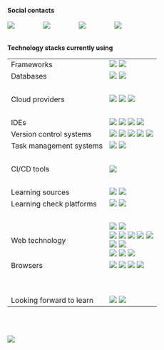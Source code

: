 **Social contacts**
<br/>
<br/>
<a href="https://www.facebook.com/Cristian.Donati.1980" target="_blank"><img src="https://img.shields.io/badge/facebook-1877F2.svg?style=for-the-badge&logo=facebook&logoColor=white"></a>
&emsp;&emsp;&emsp;&emsp;
<a href="https://instagram.com/cris-donati" target="_blank"><img src="https://img.shields.io/badge/instagram-E4405F.svg?style=for-the-badge&logo=instagram&logoColor=white"></a>
&emsp;&emsp;&emsp;&emsp;
<a href="https://linkedin.com/in/cristian-donati" target="_blank"><img src="https://img.shields.io/badge/linkedin-0077B5.svg?style=for-the-badge&logo=linkedin&logoColor=white"></a>
&emsp;&emsp;&emsp;&emsp;
<a href="https://twitter.com/cristiandonati8" target="_blank"><img src="https://img.shields.io/badge/twitter-1DA1F2.svg?style=for-the-badge&logo=twitter&logoColor=white"></a>
<br/>
<br/>

**Technology stacks currently using**
<br/>

<table>
<tr><td>
Frameworks
</td><td>
<img src="https://img.shields.io/badge/-.NET-5C2D91?style=flat-square&logo=.NET&logoColor=white">
<img src="https://img.shields.io/badge/-Angular-DD0031?style=flat-square&logo=Angular&logoColor=white">
</td></tr>
<tr><td>
Databases
</td><td>
<img src="https://img.shields.io/badge/-Microsoft%20SQL%20Server-CC2927?style=flat-square&logo=Microsoft%20SQL%20Server&logoColor=white">
<img src="https://img.shields.io/badge/-MySQL-F29111?style=flat-square&logo=MySQL&logoColor=white">
</td></tr>
<tr><td>
&nbsp;&nbsp;&nbsp;&nbsp;&nbsp;
</td><td>
&nbsp;&nbsp;&nbsp;&nbsp;&nbsp;
</td></tr>
<tr><td>
Cloud providers
</td><td>
<img src="https://img.shields.io/badge/-Amazon%20AWS-232F3E?style=flat-square&logo=Amazon%20AWS&logoColor=white">
<img src="https://img.shields.io/badge/-Microsoft%20Azure-0089D6?style=flat-square&logo=Microsoft%20Azure&logoColor=white">
<img src="https://img.shields.io/badge/-Google%20Cloud-4285F4?style=flat-square&logo=Google%20Cloud&logoColor=white">
</td></tr>
<tr><td>
&nbsp;&nbsp;&nbsp;&nbsp;&nbsp;
</td><td>
&nbsp;&nbsp;&nbsp;&nbsp;&nbsp;
</td></tr>
<tr><td>
IDEs
</td><td>
<img src="https://img.shields.io/badge/-Visual%20Studio-5C2D91?style=flat-square&logo=Visual%20Studio&logoColor=white">
<img src="https://img.shields.io/badge/-Visual%20Studio%20Code-007ACC?style=flat-square&logo=Visual%20Studio%20Code&logoColor=white">
<img src="https://img.shields.io/badge/-Webstorm-000000?style=flat-square&logo=Webstorm&logoColor=white">
<img src="https://img.shields.io/badge/-Eclipse%20IDE-2C2255?style=flat-square&logo=Eclipse%20IDE&logoColor=white">
</td></tr>
<tr><td>
Version control systems
</td><td>
<img src="https://img.shields.io/badge/-Git-F44D27?style=flat-square&logo=Git&logoColor=white">
<img src="https://img.shields.io/badge/-BitBucket-0052CC?style=flat-square&logo=BitBucket&logoColor=white">
<img src="https://img.shields.io/badge/-Github-181717?style=flat-square&logo=GitHub&logoColor=white">
<img src="https://img.shields.io/badge/-GitLab-FCA121?style=flat-square&logo=GitLab&logoColor=white">
<img src="https://img.shields.io/badge/-Azure%20DevOps-0078D7?style=flat-square&logo=Azure%20DevOps&logoColor=white">
</td></tr>
<tr><td>
Task management systems
</td><td>
<img src="https://img.shields.io/badge/-Jira-0052CC?style=flat-square&logo=Jira&logoColor=white">
<img src="https://img.shields.io/badge/-Trello-0079BF?style=flat-square&logo=Trello&logoColor=white">
</td></tr>
<tr><td>
&nbsp;&nbsp;&nbsp;&nbsp;&nbsp;
</td><td>
&nbsp;&nbsp;&nbsp;&nbsp;&nbsp;
</td></tr>
<tr><td>
CI/CD tools
</td><td>
<img src="https://img.shields.io/badge/-Jenkins-D24939?style=flat-square&logo=Jenkins&logoColor=white">
<!-- <img src="https://img.shields.io/badge/-Ansible-EE0000?style=flat-square&logo=Ansible&logoColor=white"> -->
</td></tr>
<tr><td>
&nbsp;&nbsp;&nbsp;&nbsp;&nbsp;
</td><td>
&nbsp;&nbsp;&nbsp;&nbsp;&nbsp;
</td></tr>
<tr><td>
Learning sources
</td><td>
<img src="https://img.shields.io/badge/-Pluralsight-F15B2A?style=flat-square&logo=Pluralsight&logoColor=white">
<img src="https://img.shields.io/badge/-Coursera-2A73CC?style=flat-square&logo=Coursera&logoColor=white">
</td></tr>
<tr><td>
Learning check platforms
</td><td>
<img src="https://img.shields.io/badge/-CodeWars-AD2C27?style=flat-square&logo=CodeWars&logoColor=white">
<img src="https://img.shields.io/badge/-HackerRank-2EC866?style=flat-square&logo=HackerRank&logoColor=white">
</td></tr>
<tr><td>
&nbsp;&nbsp;&nbsp;&nbsp;&nbsp;
</td><td>
&nbsp;&nbsp;&nbsp;&nbsp;&nbsp;
</td></tr>
<tr><td>
Web technology
</td><td>
<img src="https://img.shields.io/badge/-NPM-CB3837?style=flat-square&logo=NPM&logoColor=white">
<img src="https://img.shields.io/badge/-NuGet-004880?style=flat-square&logo=NuGet&logoColor=white">
<br/>
<img src="https://img.shields.io/badge/-HTML5-E34F26?style=flat-square&logo=HTML5&logoColor=white">
<img src="https://img.shields.io/badge/-CSS3-1572B6?style=flat-square&logo=CSS3&logoColor=white">
<img src="https://img.shields.io/badge/-JSON-000000?style=flat-square&logo=JSON&logoColor=white">
<img src="https://img.shields.io/badge/-TypeScript-007ACC?style=flat-square&logo=TypeScript&logoColor=white">
<img src="https://img.shields.io/badge/-JavaScript-F7DF1E?style=flat-square&logo=JavaScript&logoColor=white">
<br/>
<img src="https://img.shields.io/badge/-Bootstrap-563D7C?style=flat-square&logo=Bootstrap&logoColor=white">
<img src="https://img.shields.io/badge/-Material%20Design-757575?style=flat-square&logo=Material%20Design&logoColor=white">
<br/>
<img src="https://img.shields.io/badge/-Auth0-EB5424?style=flat-square&logo=Auth0&logoColor=white">
<img src="https://img.shields.io/badge/-OpenID-F78C40?style=flat-square&logo=OpenID&logoColor=white">
<img src="https://img.shields.io/badge/-JWT-000000?style=flat-square&logo=JSON%20Web%20Tokens&logoColor=white">
</td></tr>
<tr><td>
Browsers
</td><td>
<img src="https://img.shields.io/badge/-Chrome-4285F4?style=flat-square&logo=Google%20Chrome&logoColor=white">
<img src="https://img.shields.io/badge/-Edge-0078D7?style=flat-square&logo=Microsoft%20Edge&logoColor=white">
<img src="https://img.shields.io/badge/-Firefox-FF7139?style=flat-square&logo=Firefox&logoColor=white">
<img src="https://img.shields.io/badge/-Opera-FF1B2D?style=flat-square&logo=Opera&logoColor=white&link=https://twitter.com/cristiandonati">
</td></tr>
<tr><td>
&nbsp;&nbsp;&nbsp;&nbsp;&nbsp;
</td><td>
&nbsp;&nbsp;&nbsp;&nbsp;&nbsp;
</td></tr>
<tr><td>
&nbsp;&nbsp;&nbsp;&nbsp;&nbsp;
</td><td>
&nbsp;&nbsp;&nbsp;&nbsp;&nbsp;
</td></tr>
<tr><td>
Looking forward to learn
</td><td>
<img src="https://img.shields.io/badge/-React-61DAFB?style=flat-square&logo=React&logoColor=white">
<img src="https://img.shields.io/badge/-Blazor-5C2D91?style=flat-square&logo=Blazor&logoColor=white">
</td></tr>
</table>
<br/>

<!--
<details open>
<summary><b>Looking forward to learn</b></summary>

<img align="left" width="490" height="165" src="https://github-readme-stats.vercel.app/api?username=cristian-donati&show_icons=true&hide_border=true&line_height=20&title_color=f69673&icon_color=1b93c9&show_owner=true">

<img src ="https://github-readme-stats.vercel.app/api/top-langs/?username=aveek-saha&layout=compact&hide_border=true&langs_count=10&hide=jupyter%20notebook,tex,css,php">

</details>
-->

<br/>

![](https://komarev.com/ghpvc/?username=cristian-donati&color=brightgreen)

